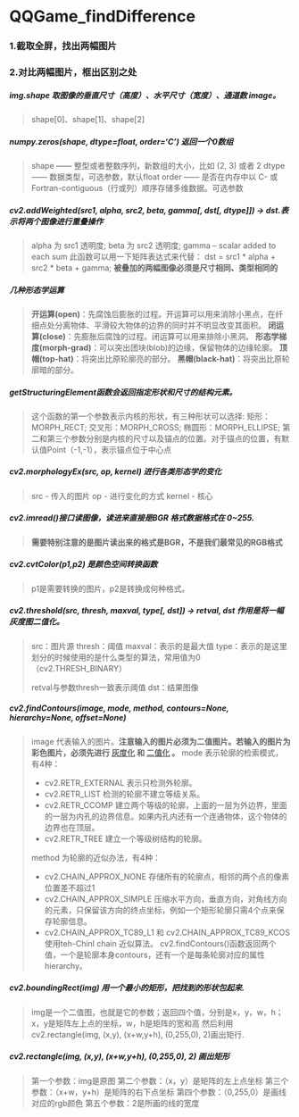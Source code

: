 # QQGame_findDifference

### 1.截取全屏，找出两幅图片

### 2.对比两幅图片，框出区别之处

##### img.shape 取图像的垂直尺寸（高度）、水平尺寸（宽度）、通道数  image。

> shape[0]、shape[1]、shape[2]

##### numpy.zeros(shape, dtype=float, order=‘C’)   返回一个0数组 

> shape —— 整型或者整数序列，新数组的大小，比如 (2, 3) 或者 2
> dtype —— 数据类型，可选参数，默认float 
> order —— 是否在内存中以 C- 或 Fortran-contiguous（行或列）顺序存储多维数据。可选参数 

##### cv2.addWeighted(src1, alpha, src2, beta, gamma[, dst[, dtype]]) → dst.表示将两个图像进行重叠操作

> alpha 为 src1 透明度;
> beta 为 src2 透明度;
> gamma – scalar added to each sum
> 此函数可以用一下矩阵表达式来代替： dst = src1 * alpha + src2 * beta + gamma;
> **被叠加的两幅图像必须是尺寸相同、类型相同的**

##### 几种形态学运算

> **开运算(open)**：先腐蚀后膨胀的过程。开运算可以用来消除小黑点，在纤细点处分离物体、平滑较大物体的边界的同时并不明显改变其面积。
> **闭运算(close)**：先膨胀后腐蚀的过程。闭运算可以用来排除小黑洞。
> **形态学梯度(morph-grad)**：可以突出团块(blob)的边缘，保留物体的边缘轮廓。
> **顶帽(top-hat)**：将突出比原轮廓亮的部分。
> **黑帽(black-hat)**：将突出比原轮廓暗的部分。

##### getStructuringElement函数会返回指定形状和尺寸的结构元素。

> 这个函数的第一个参数表示内核的形状，有三种形状可以选择:
> 矩形：MORPH_RECT; 交叉形：MORPH_CROSS; 椭圆形：MORPH_ELLIPSE;
> 第二和第三个参数分别是内核的尺寸以及锚点的位置。对于锚点的位置，有默认值Point（-1,-1），表示锚点位于中心点

##### cv2.morphologyEx(src, op, kernel) 进行各类形态学的变化

> src - 传入的图片
> op - 进行变化的方式
> kernel - 核心

##### cv2.imread()接口读图像，读进来直接是BGR 格式数据格式在 0~255.

> **需要特别注意的是图片读出来的格式是BGR，不是我们最常见的RGB格式**

##### cv2.cvtColor(p1,p2) 是颜色空间转换函数

> p1是需要转换的图片，p2是转换成何种格式。

##### cv2.threshold(src, thresh, maxval, type[, dst]) → retval, dst  作用是将一幅灰度图二值化。

> src：图片源
> thresh：阈值
> maxval：表示的是最大值
> type：表示的是这里划分的时候使用的是什么类型的算法，常用值为0（cv2.THRESH_BINARY）
> 
> retval与参数thresh一致表示阈值
> dst：结果图像

##### cv2.findContours(image, mode, method, contours=None, hierarchy=None, offset=None)

> image 代表输入的图片。**注意输入的图片必须为二值图片。若输入的图片为彩色图片，必须先进行 <u>灰度化</u> 和 <u>二值化</u> 。**
> mode  表示轮廓的检索模式，有4种：
> - cv2.RETR_EXTERNAL  表示只检测外轮廓。
> - cv2.RETR_LIST  检测的轮廓不建立等级关系。
> - cv2.RETR_CCOMP  建立两个等级的轮廓，上面的一层为外边界，里面的一层为内孔的边界信息。如果内孔内还有一个连通物体，这个物体的边界也在顶层。
> - cv2.RETR_TREE  建立一个等级树结构的轮廓。
> 
> method  为轮廓的近似办法，有4种：
> - cv2.CHAIN_APPROX_NONE  存储所有的轮廓点，相邻的两个点的像素位置差不超过1
> - cv2.CHAIN_APPROX_SIMPLE  压缩水平方向，垂直方向，对角线方向的元素，只保留该方向的终点坐标，例如一个矩形轮廓只需4个点来保存轮廓信息。
> - cv2.CHAIN_APPROX_TC89_L1 和 cv2.CHAIN_APPROX_TC89_KCOS使用teh-Chinl chain 近似算法。 
> cv2.findContours()函数返回两个值，一个是轮廓本身contours，还有一个是每条轮廓对应的属性hierarchy。

##### cv2.boundingRect(img)  用一个最小的矩形，把找到的形状包起来.
>img是一个二值图，也就是它的参数；返回四个值，分别是x，y，w，h；
x，y是矩阵左上点的坐标，w，h是矩阵的宽和高
然后利用cv2.rectangle(img, (x,y), (x+w,y+h), (0,255,0), 2)画出矩行.

##### cv2.rectangle(img, (x,y), (x+w,y+h), (0,255,0), 2) 画出矩形
> 第一个参数：img是原图
> 第二个参数：（x，y）是矩阵的左上点坐标
> 第三个参数：（x+w，y+h）是矩阵的右下点坐标
> 第四个参数：（0,255,0）是画线对应的rgb颜色
> 第五个参数：2是所画的线的宽度
